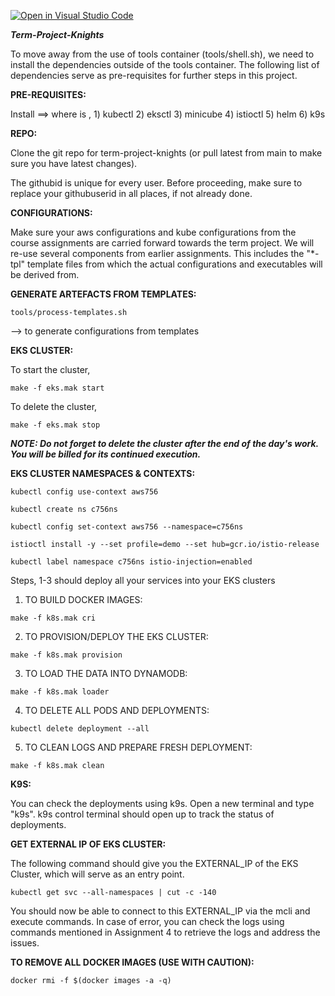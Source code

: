 [![Open in Visual Studio Code](https://classroom.github.com/assets/open-in-vscode-f059dc9a6f8d3a56e377f745f24479a46679e63a5d9fe6f495e02850cd0d8118.svg)](https://classroom.github.com/online_ide?assignment_repo_id=7091299&assignment_repo_type=AssignmentRepo)

**_Term-Project-Knights_**

To move away from the use of tools container (tools/shell.sh), we need to install the dependencies outside of the 
tools container. The following list of dependencies serve as pre-requisites for further steps in 
this project.

**PRE-REQUISITES:**

Install ==> <artefact> 
    where <artefact> is ,
            1) kubectl
            2) eksctl
            3) minicube
            4) istioctl
            5) helm
            6) k9s

**REPO:**

Clone the git repo for term-project-knights (or pull latest from main to make sure you have latest changes).

The githubid is unique for every user. Before proceeding, make sure to replace your githubuserid in all places, if not 
already done.

**CONFIGURATIONS:**

Make sure your aws configurations and kube configurations from the course assignments are carried forward towards
the term project. We will re-use several components from earlier assignments. This includes the "*-tpl" template files
from which the actual configurations and executables will be derived from.

**GENERATE ARTEFACTS FROM TEMPLATES:**

<pre><code>tools/process-templates.sh</code></pre> --> to generate configurations from templates

**EKS CLUSTER:**

To start the cluster, 
<pre><code>make -f eks.mak start</code></pre>

To delete the cluster, 
<pre><code>make -f eks.mak stop</code></pre>

**_NOTE: Do not forget to delete the cluster after the end of the day's work. You will be billed for its continued
execution._**

**EKS CLUSTER NAMESPACES & CONTEXTS:**

<pre><code>kubectl config use-context aws756</code></pre>
<pre><code>kubectl create ns c756ns</code></pre>
<pre><code>kubectl config set-context aws756 --namespace=c756ns</code></pre>
<pre><code>istioctl install -y --set profile=demo --set hub=gcr.io/istio-release</code></pre>
<pre><code>kubectl label namespace c756ns istio-injection=enabled</code></pre>


Steps, 1-3 should deploy all your services into your EKS clusters

1) TO BUILD DOCKER IMAGES:
<pre><code>make -f k8s.mak cri</code></pre>

2) TO PROVISION/DEPLOY THE EKS CLUSTER:
<pre><code>make -f k8s.mak provision</code></pre>

3) TO LOAD THE DATA INTO DYNAMODB:
<pre><code>make -f k8s.mak loader</code></pre>

4) TO DELETE ALL PODS AND DEPLOYMENTS:
<pre><code>kubectl delete deployment --all</code></pre>

5) TO CLEAN LOGS AND PREPARE FRESH DEPLOYMENT:
<pre><code>make -f k8s.mak clean</code></pre>

**K9S:**

You can check the deployments using k9s. Open a new terminal and type "k9s". k9s control terminal should open up 
to track the status of deployments.

**GET EXTERNAL IP OF EKS CLUSTER:**

The following command should give you the EXTERNAL_IP of the EKS Cluster, which will serve as an entry point.

<pre><code>kubectl get svc --all-namespaces | cut -c -140</code></pre>

You should now be able to connect to this EXTERNAL_IP via the mcli and execute commands. In case of error, 
you can check the logs using commands mentioned in Assignment 4 to retrieve the logs and address the issues.


**TO REMOVE ALL DOCKER IMAGES (USE WITH CAUTION):**

<pre><code>docker rmi -f $(docker images -a -q)</code></pre>


